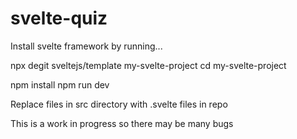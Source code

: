# svelte-quiz

Install svelte framework by running...

npx degit sveltejs/template my-svelte-project
cd my-svelte-project

npm install
npm run dev

Replace files in src directory with .svelte files in repo

This is a work in progress so there may be many bugs
